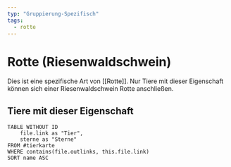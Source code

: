 ```yaml
---
typ: "Gruppierung-Spezifisch"
tags:
  - rotte
---  
```

# Rotte (Riesenwaldschwein)
Dies ist eine spezifische Art von [[Rotte]]. Nur Tiere mit dieser Eigenschaft können sich einer Riesenwaldschwein Rotte anschließen.  

## Tiere mit dieser Eigenschaft  
```dataview 
TABLE WITHOUT ID   
	file.link as "Tier",   
	sterne as "Sterne" 
FROM #tierkarte 
WHERE contains(file.outlinks, this.file.link) 
SORT name ASC